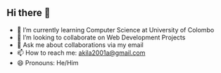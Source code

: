 ## Hi there 👋


- 🌱 I’m currently learning Computer Science at University of Colombo
- 👯 I’m looking to collaborate on Web Development Projects
- 💬 Ask me about collaborations via my email
- 📫 How to reach me: akila2001a@gmail.com
- 😄 Pronouns: He/Him

